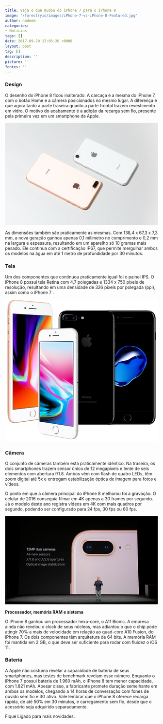 ```yaml
---
title: Veja o que mudou do iPhone 7 para o iPhone 8
image: "/forestryio/images/iPhone-7-vs-iPhone-8-Featured.jpg"
author: nadeem
categories:
- Noticias
tags: []
date: 2017-09-20 17:05:20 +0000
layout: post
tag: []
description: ''
picture: ''
fontes: ''
---
```



### **Design**

O desenho do iPhone 8 ficou inalterado. A carcaça é a mesma do iPhone 7, com o botão Home e a câmera posicionados no mesmo lugar. A diferença é que agora tanto a parte traseira quanto a parte frontal trazem revestimento em vidro. O motivo do acabamento é a adição da recarga sem fio, presente pela primeira vez em um smartphone da Apple.

![](/forestryio/images/iphone%208-1.jpg)

As dimensões também são praticamente as mesmas. Com 138,4 x 67,3 x 7,3 mm, a nova geração ganhou apenas 0,1 milímetro no comprimento e 0,2 mm na largura e espessura, resultando em um aparelho só 10 gramas mais pesado. Ele continua com a certificação IP67, que permite mergulhar ambos os modelos na água em até 1 metro de profundidade por 30 minutos.

### **Tela**

Um dos componentes que continuou praticamente igual foi o painel IPS. O iPhone 8 possui tela Retina com 4,7 polegadas e 1334 x 750 pixels de resolução, resultando em uma densidade de 326 pixels por polegada (ppi), assim como o iPhone 7 .

![](/forestryio/images/iphone-7-plus-vs-iphone-8-plus-duo.jpg)

### **Câmera**

O conjunto de câmeras também está praticamente idêntico. Na traseira, os dois smartphones trazem sensor único de 12 megapixels e lente de seis elementos com abertura f/1.8. Ambos vêm com flash de quatro LEDs, têm zoom digital até 5x e entregam estabilização óptica de imagem para fotos e vídeos.

O ponto em que a câmera principal do iPhone 8 melhorou foi a gravação. O celular de 2016 conseguia filmar em 4K apenas a 30 frames por segundo. Já o modelo deste ano registra vídeos em 4K com mais quadros por segundo, podendo ser configurado para 24 fps, 30 fps ou 60 fps.

![](/forestryio/images/iphone-8-plus-camera.png)

**Processador, memória RAM e sistema**

O iPhone 8 ganhou um processador hexa-core, o A11 Bionic. A empresa ainda não revelou o clock de seus núcleos, mas adiantou o que o chip pode atingir 70% a mais de velocidade em relação ao quad-core A10 Fusion, do iPhone 7. Os dois componentes têm arquitetura de 64 bits. A memória RAM foi mantida em 2 GB, o que deve ser suficiente para rodar com fluidez o iOS 11.

### **Bateria**

A Apple não costuma revelar a capacidade de bateria de seus smartphones, mas testes de benchmark revelam esse número. Enquanto o iPhone 7 possui bateria de 1.960 mAh, o iPhone 8 tem menor capacidade, com 1.821 mAh. Apesar disso, a fabricante promete duração semelhante em ambos os modelos, chegando a 14 horas de conversação com fones de ouvido sem fio e 3G ativo. Vale lembrar que o iPhone 8 oferece recarga rápida, de até 50% em 30 minutos, e carregamento sem fio, desde que o acessório seja adquirido separadamente.

Fique Ligado para mais novidades.